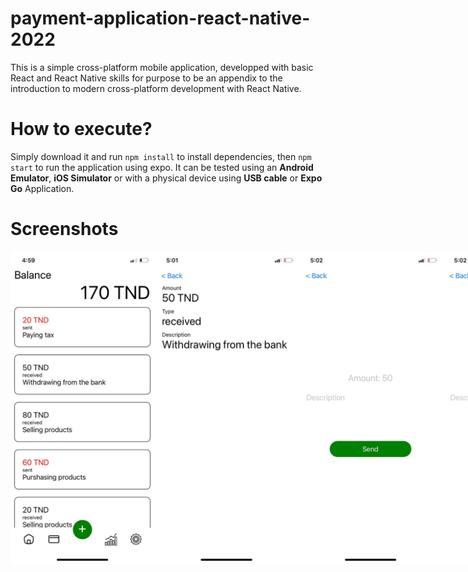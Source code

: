 # payment-application-react-native-2022

This is a simple cross-platform mobile application, developped with basic React and React Native skills for purpose to be an appendix to the introduction to modern cross-platform development with React Native.


# How to execute?
Simply download it and run `npm install` to install dependencies, then `npm start` to run the application using expo.
It can be tested using an **Android Emulator**, **iOS Simulator** or with a physical device using **USB cable** or **Expo Go** Application.

# Screenshots

<div style="display:flex;flex-direction:row">
  <img src="screenshots/home.jfif" alt="Home screen" height=500/>
  <img src="screenshots/payment.jfif" alt="Display payment screen" height=500/>
  <img src="screenshots/send.jfif" alt="Send payment screen" height=500/>
  <img src="screenshots/receive.jfif" alt="Receive payment screen" height=500/>
</div>
